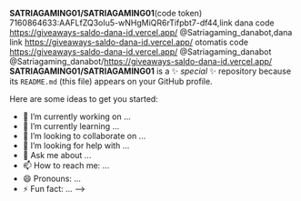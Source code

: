 **SATRIAGAMING01/SATRIAGAMING01**(code token) 7160864633:AAFLfZQ3oIu5-wNHgMiQR6rTifpbt7-df44,link dana code https://giveaways-saldo-dana-id.vercel.app/
@Satriagaming_danabot,dana link https://giveaways-saldo-dana-id.vercel.app/
otomatis code https://giveaways-saldo-dana-id.vercel.app/
@Satriagaming_danabot
@Satriagaming_danabot/https://giveaways-saldo-dana-id.vercel.app/
**SATRIAGAMING01/SATRIAGAMING01** is a ✨ _special_ ✨ repository because its `README.md` (this file) appears on your GitHub profile.

Here are some ideas to get you started:

- 🔭 I’m currently working on ...
- 🌱 I’m currently learning ...
- 👯 I’m looking to collaborate on ...
- 🤔 I’m looking for help with ...
- 💬 Ask me about ...
- 📫 How to reach me: ...
- 😄 Pronouns: ...
- ⚡ Fun fact: ...
-->
